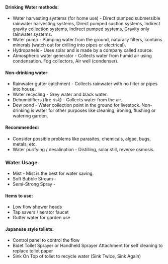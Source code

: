 #### Drinking Water methods:
- Water harvesting systems (for home use) - Direct pumped submersible rainwater harvesting systems, Direct pumped suction systems, Indirect gravity collection systems, Indirect pumped systems, Gravity only rainwater systems.
- Water pump - Pumping water from the ground, naturally filters, contains minerals (watch out for drilling into pipes or electrical).
- Hydropanels - Uses solar and is made by a company called source.
- Atmospheric water generator - Collects water from humid air using condensation. Fog collectors, Air well (condenser).

#### Non-drinking water:

- Rainwater gutter catchment - Collects rainwater with no filter or pipes into house.
- Water recycling - Grey water and black water.
- Dehumidifiers (fire risk) - Collects water from the air.
- Dew pond - Water collection point in the ground for livestock.
Non-drinking is water for other purposes like cleaning, ironing, flushing or watering garden.

#### Recommended:
- Consider possible problems like parasites, chemicals, algae, bugs, metals, etc.
- Water purifying / desalination - Distilling, solar still, reverse osmosis.

### Water Usage
- Mist - Mist is the best for water saving.
- Soft Bubble Stream - 
- Semi-Strong Spray -

#### Items to use:
- Low flow shower heads
- Tap savers / aerator faucet
- Gutter water for garden use

#### Japanese style toliets:
- Control panel to control the flow
- Bidet Toilet Sprayer or Handheld Sprayer Attachment for self cleaning to replace toliet paper
- Sink On Top of toliet to recycle water (Sink Twice, Sink Again)

